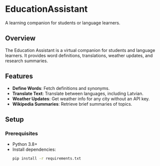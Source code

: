 # EducationAssistant
A learning companion for students or language learners.

## Overview
The Education Assistant is a virtual companion for students and language learners. It provides word definitions, translations, weather updates, and research summaries.

## Features
- **Define Words**: Fetch definitions and synonyms.
- **Translate Text**: Translate between languages, including Latvian.
- **Weather Updates**: Get weather info for any city without an API key.
- **Wikipedia Summaries**: Retrieve brief summaries of topics.

## Setup

### Prerequisites
- Python 3.8+
- Install dependencies:
  ```bash
  pip install -r requirements.txt
